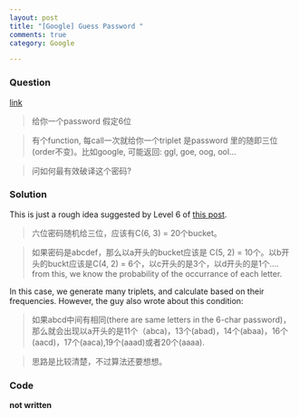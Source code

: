 ```yaml
---
layout: post
title: "[Google] Guess Password "
comments: true
category: Google

---
```


### Question 

[link](http://www.mitbbs.com/article_t/JobHunting/32658281.html)

> 给你一个password 假定6位

> 有个function, 每call一次就给你一个triplet 是password 里的随即三位(order不变)。比如google, 可能返回: ggl, goe, oog, ool...

> 问如何最有效破译这个密码? 

### Solution

This is just a rough idea suggested by Level 6 of [this post](http://www.mitbbs.com/article_t/JobHunting/32658281.html). 

> 六位密码随机给三位，应该有C(6, 3) = 20个bucket。 

> 如果密码是abcdef，那么以a开头的bucket应该是 C(5, 2) = 10个。以b开头的buckt应该是C(4, 2) = 6个，以c开头的是3个，以d开头的是1个.... from this, we know the probability of the occurrance of each letter. 

In this case, we generate many triplets, and calculate based on their frequencies. However, the guy also wrote about this condition: 

> 如果abcd中间有相同(there are same letters in the 6-char password)，那么就会出现以a开头的是11个（abca)，13个(abad)，14个(abaa)，16个(aacd)，17个(aaca),19个(aaad)或者20个(aaaa). 

> 思路是比较清楚，不过算法还要想想。

### Code

__not written__
